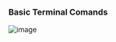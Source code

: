 ### Basic Terminal Comands

![image](https://github.com/robmab/4-Command-Line-Challenge/assets/56076087/30ac84f3-505c-4916-86af-329a2b9f94a1)

